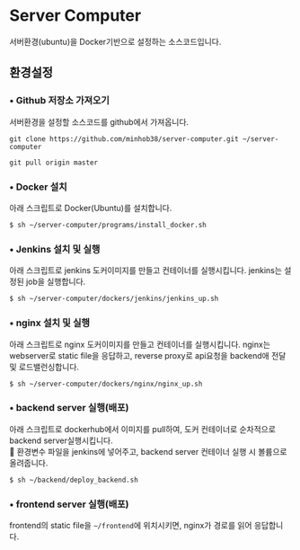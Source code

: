 # Server Computer

서버환경(ubuntu)을 Docker기반으로 설정하는 소스코드입니다.

## 환경설정

### • Github 저장소 가져오기

서버환경을 설정할 소스코드를 github에서 가져옵니다.

```
git clone https://github.com/minhob38/server-computer.git ~/server-computer
```

```
git pull origin master
```

### • Docker 설치

아래 스크립트로 Docker(Ubuntu)를 설치합니다.

```
$ sh ~/server-computer/programs/install_docker.sh
```

### • Jenkins 설치 및 실행

아래 스크립트로 jenkins 도커이미지를 만들고 컨테이너를 실행시킵니다. jenkins는 설정된 job을 실행합니다.

```
$ sh ~/server-computer/dockers/jenkins/jenkins_up.sh
```

### • nginx 설치 및 실행

아래 스크립트로 nginx 도커이미지를 만들고 컨테이너를 실행시킵니다. nginx는 webserver로 static file을 응답하고, reverse proxy로 api요청을 backend애 전달 및 로드밸런싱합니다.

```
$ sh ~/server-computer/dockers/nginx/nginx_up.sh
```

<!-- ### • application server 설치 및 실행

실행할 애플리케이션 서버의 소스코드를 github에서 가져온 뒤, 도커이미지를 만들고 컨테이너를 실행시킵니다.
🔐 환경변수 파일을 서버의 소스코드(원래 위치)에 넣어줍니다.
😮 애플리케이션 서버에 Dockerfile / docker-compose.yml을 만들어두어야 합니다.

```
$ sh ~/server-computer/server/server_up.sh
``` -->

### • backend server 실행(배포)

아래 스크립트로 dockerhub에서 이미지를 pull하여, 도커 컨테이너로 순차적으로 backend server실행시킵니다.  
🔐 환경변수 파일을 jenkins에 넣어주고, backend server 컨테이너 실행 시 볼륨으로 올려줍니다.

```
$ sh ~/backend/deploy_backend.sh
```

### • frontend server 실행(배포)

frontend의 static file을 `~/frontend`에 위치시키면, nginx가 경로를 읽어 응답합니다.

<!-- TODO

- readme update (docker-compose, kubernetes, serverless) -->
